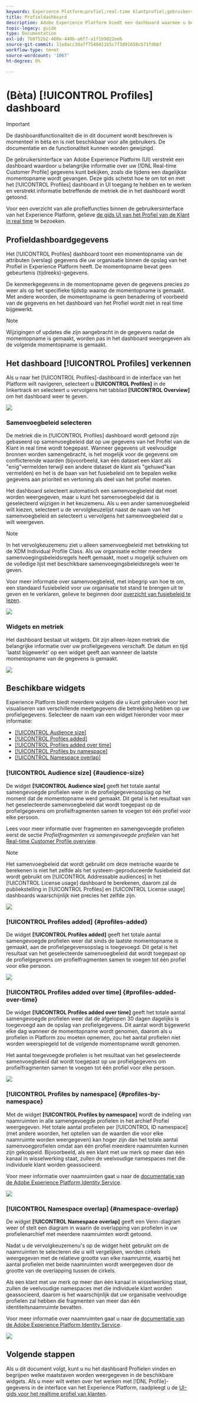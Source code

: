 ```yaml
---
keywords: Experience Platform;profiel;real-time klantprofiel;gebruikersinterface;UI;aanpassing;profiel dashboard;dashboard
title: Profieldashboard
description: Adobe Experience Platform biedt een dashboard waarmee u belangrijke informatie kunt bekijken over de gegevens van het klantprofiel in realtime van uw organisatie.
topic-legacy: guide
type: Documentation
exl-id: 7b9752b2-460e-440b-a6f7-a1f1b9d22eeb
source-git-commit: 11e8acc3da7f7540421b5c7f3d91658c571fdb6f
workflow-type: tm+mt
source-wordcount: '1067'
ht-degree: 0%

---
```


# (Bèta) [!UICONTROL Profiles] dashboard

>[!IMPORTANT]
>
>De dashboardfunctionaliteit die in dit document wordt beschreven is momenteel in bèta en is niet beschikbaar voor alle gebruikers. De documentatie en de functionaliteit kunnen worden gewijzigd.

De gebruikersinterface van Adobe Experience Platform (UI) verstrekt een dashboard waardoor u belangrijke informatie over uw [!DNL Real-time Customer Profile] gegevens kunt bekijken, zoals die tijdens een dagelijkse momentopname wordt gevangen. Deze gids schetst hoe te om tot en met het [!UICONTROL Profiles] dashboard in UI toegang te hebben en te werken en verstrekt informatie betreffende de metriek die in het dashboard wordt getoond.

Voor een overzicht van alle profielfuncties binnen de gebruikersinterface van het Experience Platform, gelieve [de gids UI van het Profiel van de Klant in real time](../../profile/ui/user-guide.md) te bezoeken.

## Profieldashboardgegevens

Het [!UICONTROL Profiles] dashboard toont een momentopname van de attributen (verslag) gegevens die uw organisatie binnen de opslag van het Profiel in Experience Platform heeft. De momentopname bevat geen gebeurtenis (tijdreeks)-gegevens.

De kenmerkgegevens in de momentopname geven de gegevens precies zo weer als op het specifieke tijdstip waarop de momentopname is gemaakt. Met andere woorden, de momentopname is geen benadering of voorbeeld van de gegevens en het dashboard van het Profiel wordt niet in real time bijgewerkt.

>[!NOTE]
>
>Wijzigingen of updates die zijn aangebracht in de gegevens nadat de momentopname is gemaakt, worden pas in het dashboard weergegeven als de volgende momentopname is gemaakt.

## Het dashboard [!UICONTROL Profiles] verkennen

Als u naar het [!UICONTROL Profiles]-dashboard in de interface van het Platform wilt navigeren, selecteert u **[!UICONTROL Profiles]** in de linkertrack en selecteert u vervolgens het tabblad **[!UICONTROL Overview]** om het dashboard weer te geven.

![](../images/profiles/dashboard-overview.png)

### Samenvoegbeleid selecteren

De metriek die in [!UICONTROL Profiles] dashboard wordt getoond zijn gebaseerd op samenvoegbeleid dat op uw gegevens van het Profiel van de Klant in real time wordt toegepast. Wanneer gegevens uit veelvoudige bronnen worden samengebracht, is het mogelijk voor de gegevens om conflicterende waarden (bijvoorbeeld, kan één dataset een klant als &quot;enig&quot;vermelden terwijl een andere dataset de klant als &quot;gehuwd&quot;kan vermelden) en het is de baan van het fusiebeleid om te bepalen welke gegevens aan prioriteit en vertoning als deel van het profiel moeten.

Het dashboard selecteert automatisch een samenvoegbeleid dat moet worden weergegeven, maar u kunt het samenvoegbeleid dat is geselecteerd wijzigen in het keuzemenu. Als u een ander samenvoegbeleid wilt kiezen, selecteert u de vervolgkeuzelijst naast de naam van het samenvoegbeleid en selecteert u vervolgens het samenvoegbeleid dat u wilt weergeven.

>[!NOTE]
>
>In het vervolgkeuzemenu ziet u alleen samenvoegbeleid met betrekking tot de XDM Individual Profile Class. Als uw organisatie echter meerdere samenvoegingsbeleidsregels heeft gemaakt, moet u mogelijk schuiven om de volledige lijst met beschikbare samenvoegingsbeleidsregels weer te geven.

Voor meer informatie over samenvoegbeleid, met inbegrip van hoe te om, een standaard fusiebeleid voor uw organisatie tot stand te brengen uit te geven en te verklaren, gelieve te beginnen door [overzicht van fusiebeleid te lezen](../../profile/merge-policies/overview.md).

![](../images/profiles/select-merge-policy.png)

### Widgets en metriek

Het dashboard bestaat uit widgets. Dit zijn alleen-lezen metriek die belangrijke informatie over uw profielgegevens verschaft. De datum en tijd &#39;laatst bijgewerkt&#39; op een widget geeft aan wanneer de laatste momentopname van de gegevens is gemaakt.

![](../images/profiles/dashboard-timestamp.png)

## Beschikbare widgets

Experience Platform biedt meerdere widgets die u kunt gebruiken voor het visualiseren van verschillende meetgegevens die betrekking hebben op uw profielgegevens. Selecteer de naam van een widget hieronder voor meer informatie:

* [[!UICONTROL Audience size]](#audience-size)
* [[!UICONTROL Profiles added]](#profiles-added)
* [[!UICONTROL Profiles added over time]](#profiles-added-over-time)
* [[!UICONTROL Profiles by namespace]](#profiles-by-namespace)
* [[!UICONTROL Namespace overlap]](#namespace-overlap)

### [!UICONTROL Audience size] {#audience-size}

De widget **[!UICONTROL Audience size]** geeft het totale aantal samengevoegde profielen weer in de profielgegevensopslag op het moment dat de momentopname werd gemaakt. Dit getal is het resultaat van het geselecteerde samenvoegbeleid dat wordt toegepast op de profielgegevens om profielfragmenten samen te voegen tot één profiel voor elke persoon.

Lees voor meer informatie over fragmenten en samengevoegde profielen eerst de sectie *Profielfragmenten vs samengevoegde profielen* van het [Real-time Customer Profile overview](../../profile/home.md).

>[!NOTE]
>
>Het samenvoegbeleid dat wordt gebruikt om deze metrische waarde te berekenen is niet het zelfde als het systeem-geproduceerde fusiebeleid dat wordt gebruikt om [!UICONTROL Addressable audiences] in het [!UICONTROL License usage] dashboard te berekenen, daarom zal de publiekstelling in [!UICONTROL Profiles] en [!UICONTROL License usage] dashboards waarschijnlijk niet precies het zelfde zijn.

![](../images/profiles/audience-size.png)

### [!UICONTROL Profiles added] {#profiles-added}

De widget **[!UICONTROL Profiles added]** geeft het totale aantal samengevoegde profielen weer dat sinds de laatste momentopname is gemaakt, aan de profielgegevensopslag is toegevoegd. Dit getal is het resultaat van het geselecteerde samenvoegbeleid dat wordt toegepast op de profielgegevens om profielfragmenten samen te voegen tot één profiel voor elke persoon.

![](../images/profiles/profiles-added.png)

### [!UICONTROL Profiles added over time] {#profiles-added-over-time}

De widget **[!UICONTROL Profiles added over time]** geeft het totale aantal samengevoegde profielen weer dat de afgelopen 30 dagen dagelijks is toegevoegd aan de opslag van profielgegevens. Dit aantal wordt bijgewerkt elke dag wanneer de momentopname wordt genomen, daarom als u profielen in Platform zou moeten opnemen, zou het aantal profielen niet worden weerspiegeld tot de volgende momentopname wordt genomen.

Het aantal toegevoegde profielen is het resultaat van het geselecteerde samenvoegbeleid dat wordt toegepast op uw profielgegevens om profielfragmenten samen te voegen tot één profiel voor elke persoon.

![](../images/profiles/profiles-added-over-time.png)

### [!UICONTROL Profiles by namespace] {#profiles-by-namespace}

Met de widget **[!UICONTROL Profiles by namespace]** wordt de indeling van naamruimten in alle samengevoegde profielen in het archief Profiel weergegeven. Het totale aantal profielen per [!UICONTROL ID namespace] (met andere woorden, het optellen van de waarden die voor elke naamruimte worden weergegeven) kan hoger zijn dan het totale aantal samenvoegprofielen omdat aan één profiel meerdere naamruimten kunnen zijn gekoppeld. Bijvoorbeeld, als een klant met uw merk op meer dan één kanaal in wisselwerking staat, zullen de veelvoudige namespaces met die individuele klant worden geassocieerd.

Voor meer informatie over naamruimten gaat u naar de [documentatie van de Adobe Experience Platform Identity Service](../../identity-service/home.md).

![](../images/profiles/profiles-by-namespace.png)

### [!UICONTROL Namespace overlap] {#namespace-overlap}

De widget **[!UICONTROL Namespace overlap]** geeft een Venn-diagram weer of stelt een diagram in waarin de overlapping van profielen in uw profielenarchief met meerdere naamruimten wordt getoond.

Nadat u de vervolgkeuzemenu&#39;s op de widget hebt gebruikt om de naamruimten te selecteren die u wilt vergelijken, worden cirkels weergegeven met de relatieve grootte van elke naamruimte, waarbij het aantal profielen met beide naamruimten wordt weergegeven door de grootte van de overlapping tussen de cirkels.

Als een klant met uw merk op meer dan één kanaal in wisselwerking staat, zullen de veelvoudige namespaces met die individuele klant worden geassocieerd, daarom is het waarschijnlijk dat uw organisatie veelvoudige profielen zal hebben die fragmenten van meer dan één identiteitsnaamruimte bevatten.

Voor meer informatie over naamruimten gaat u naar de [documentatie van de Adobe Experience Platform Identity Service](../../identity-service/home.md).

![](../images/profiles/namespace-overlap.png)

## Volgende stappen

Als u dit document volgt, kunt u nu het dashboard Profielen vinden en begrijpen welke maatstaven worden weergegeven in de beschikbare widgets. Als u meer wilt weten over het werken met [!DNL Profile]-gegevens in de interface van het Experience Platform, raadpleegt u de [UI-gids voor het realtime profiel van klanten](../../profile/ui/user-guide.md).
